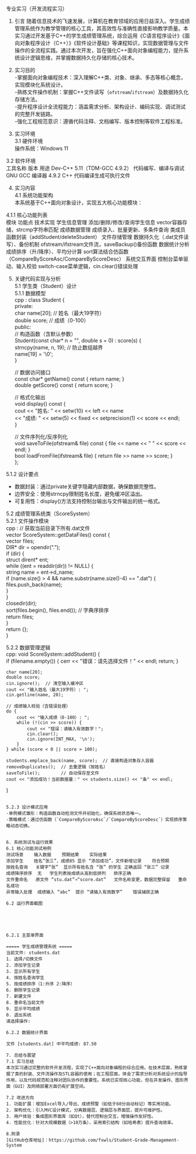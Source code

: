  专业实习（开发流程实习）  
 
1. 引言 
随着信息技术的飞速发展，计算机在教育领域的应用日益深入。学生成绩管理系统作为教学管理的核心工具，其高效性与准确性直接影响教学质量。本实习通过开发基于C++的学生成绩管理系统，综合运用《C语言程序设计》《面向对象程序设计（C++）》《软件设计基础》等课程知识，实现数据管理与文件操作的全流程实践。通过本次开发，旨在强化C++面向对象编程能力，提升系统设计逻辑思维，并掌握数据持久化存储的核心技术。  

2. 实习目的  
-掌握面向对象编程技术：深入理解C++类、对象、继承、多态等核心概念，实现模块化系统设计。  
-熟练文件操作机制：掌握C++文件读写（`ofstream`/`ifstream`）及数据持久化存储方法。  
-提升程序设计全流程能力：涵盖需求分析、架构设计、编码实现、调试测试的完整开发链路。  
-强化工程规范意识：遵循代码注释、文档编写、版本控制等软件工程标准。  

3. 实习环境  
3.1 硬件环境  
操作系统：Windows 11  
  
3.2 软件环境  
工具名称	版本	用途
Dev-C++	5.11（TDM-GCC 4.9.2）	代码编写、编译与调试
GNU GCC 编译器	4.9.2	C++ 代码编译生成可执行文件

4. 实习内容  
4.1 系统功能架构  
本系统基于C++面向对象设计，实现五大核心功能模块：  
 
4.1.1 核心功能列表  
模块	功能点	技术实现
学生信息管理	添加/删除/修改/查询学生信息	vector<Student>容器存储，strcmp字符串匹配
成绩数据管理	成绩录入、批量更新、多条件查询	类成员函数封装（addStudent/deleteStudent）
文件存储管理	数据持久化（.dat文件读写）、备份机制	ofstream/ifstream文件流，saveBackup()备份函数
数据统计分析	成绩排序（升/降序）、平均分计算	sort算法结合仿函数（CompareByScoreAsc/CompareByScoreDesc）
系统交互界面	控制台菜单驱动、输入校验  	switch-case菜单逻辑，cin.clear()错误处理

5. 关键代码实现与分析  
5.1 学生类（Student）设计  
5.1.1 数据模型  
cpp : 
class Student {  
private:  
    char name[20];       // 姓名（最大19字符）  
    double score;        // 成绩（0-100）  
public:  
    // 构造函数（含默认参数）  
    Student(const char* n = "", double s = 0) : score(s) {  
        strncpy(name, n, 19);  // 防止数组越界  
        name[19] = '\0';  
    }  

    // 数据访问接口  
    const char* getName() const { return name; }  
    double getScore() const { return score; }  

    // 格式化输出  
    void display() const {  
        cout << "姓名: " << setw(10) << left << name  
             << "成绩: " << setw(5) << fixed << setprecision(1) << score << endl;  
    }  

    // 文件序列化/反序列化  
    void saveToFile(ofstream& file) const { file << name << " " << score << endl; }  
    bool loadFromFile(ifstream& file) { return file >> name >> score; }  
};  

5.1.2 设计要点  
- 数据封装：通过private关键字隐藏内部数据，确保数据完整性。 
- 边界安全：使用strncpy限制姓名长度，避免缓冲区溢出。
- 可复用性：display()方法支持控制台输出与文件输出的统一格式。 


5.2 成绩管理系统类（ScoreSystem）  
5.2.1 文件操作模块  
cpp : 
// 获取当前目录下所有.dat文件  
vector<string> ScoreSystem::getDataFiles() const {  
    vector<string> files;  
    DIR* dir = opendir(".");  
    if (dir) {  
        struct dirent* ent;  
        while ((ent = readdir(dir)) != NULL) {  
            string name = ent->d_name;  
            if (name.size() > 4 && name.substr(name.size()-4) == ".dat") {  
                files.push_back(name);  
            }  
        }  
        closedir(dir);  
        sort(files.begin(), files.end());  // 字典序排序  
        return files;  
    }  
    return {};  
}  

5.2.2 数据管理逻辑  
cpp:
void ScoreSystem::addStudent() {  
    if (filename.empty()) { cerr << "错误：请先选择文件！" << endl; return; }  

    char name[20];  
    double score;  
    cin.ignore();  // 清空输入缓冲区  
    cout << "输入姓名（最大19字符）: ";  
    cin.getline(name, 20);  

    // 成绩输入校验（含错误处理）  
    do {  
        cout << "输入成绩（0-100）: ";  
        while (!(cin >> score)) {  
            cout << "错误：请输入有效数字！";  
            cin.clear();  
            cin.ignore(INT_MAX, '\n');  
        }  
    } while (score < 0 || score > 100);  

    students.emplace_back(name, score);  // 直接构造对象存入容器  
    removeDuplicates();  // 去重逻辑（按姓名）  
    saveToFile();        // 自动保存至文件  
    cout << "添加成功！当前数据量：" << students.size() << "条" << endl;  
}  
```  

5.2.3 设计模式应用  
-单例模式雏形：构造函数自动检测文件并初始化，确保系统状态唯一。  
-策略模式：通过仿函数（`CompareByScoreAsc`/`CompareByScoreDesc`）实现排序策略动态切换。  


6. 系统测试与运行效果  
6.1 核心功能测试用例  
测试场景	输入数据	预期结果	实际结果
添加学生	姓名“张三”，成绩85	显示 “添加成功”，文件新增记录	符合预期
按姓名查询	关键字“张”	显示所有姓名含 “张” 的学生	正确返回 “张三” 记录
成绩降序排序	无	学生列表按成绩从高到低排列	排序正确
文件重命名	原文件 “stu.dat”→“score.dat”	文件名称变更，数据完整保留	重命名成功
异常输入处理	成绩输入 “abc”	提示 “请输入有效数字”	错误捕获正确

6.2 运行界面截图  
  
 
   
 

6.2.1 主菜单界面  

===== 学生成绩管理系统 =====
当前文件: students.dat
1. 选择/切换文件
2. 添加学生记录
3. 显示所有学生
4. 按姓名查询学生
5. 按成绩排序（1:升序 2:降序）
6. 删除学生记录
7. 新建文件
8. 重命名当前文件
9. 显示平均成绩
0. 退出系统
请选择操作:

6.2.2 数据统计界面  
 
文件 [students.dat] 中平均成绩: 87.50  

7. 总结与展望  
7.1 实习总结  
本次实习通过完整的软件开发流程，实现了C++面向对象编程的综合应用。在技术层面，熟练掌握了类的封装、文件流操作及STL容器的使用；在工程层面，体会了需求分析对系统设计的指导作用，以及代码规范和注释对团队协作的重要性。系统已实现核心功能，但在并发操作、图形界面（GUI）及网络部署方面仍有扩展空间。  

7.2 改进方向  
1. 功能扩展：增加Excel导入/导出、成绩预警（如低于60分自动标记）等实用功能。  
2. 架构优化：引入MVC设计模式，分离数据层、逻辑层与界面层，提升可维护性。  
3. 用户体验：集成图形界面库（如Qt），替代控制台交互，增强操作友好性。  
4. 性能优化：针对大规模数据（>10万条），采用索引结构（如哈希表）提升查询效率。  

8.附录  
[GitHub仓库地址]：https://github.com/fxwls/Student-Grade-Management-System
